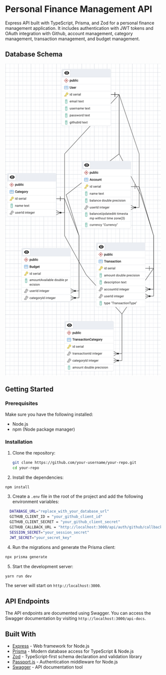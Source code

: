 # Personal Finance Management API

Express API built with TypeScript, Prisma, and Zod for a personal finance management application.
It includes authentication with JWT tokens and OAuth integration with Github, account management, category management, transaction management, and budget management.

## Database Schema
![database](database.png)

## Getting Started

### Prerequisites

Make sure you have the following installed:

- Node.js
- npm (Node package manager)

### Installation

1. Clone the repository:

   ```bash
   git clone https://github.com/your-username/your-repo.git
   cd your-repo
   ```

2. Install the dependencies:

```bash
npm install
```

3. Create a `.env` file in the root of the project and add the following environment variables:

```bash
  DATABASE_URL="replace_with_your_database_url"
  GITHUB_CLIENT_ID = "your_github_client_id"
  GITHUB_CLIENT_SECRET = "your_github_client_secret"
  GITHUB_CALLBACK_URL = "http://localhost:3000/api/auth/github/callback"
  SESSION_SECRET="your_session_secret"
  JWT_SECRET="your_secret_key"
```

4. Run the migrations and generate the Prisma client:

```bash
npx prisma generate
```

5. Start the development server:

```bash
yarn run dev
```

The server will start on `http://localhost:3000`.

## API Endpoints

The API endpoints are documented using Swagger. You can access the Swagger documentation by visiting `http://localhost:3000/api-docs`.

## Built With

- [Express](https://expressjs.com/) - Web framework for Node.js
- [Prisma](https://www.prisma.io/) - Modern database access for TypeScript & Node.js
- [Zod](https://zod.dev/) - TypeScript-first schema declaration and validation library
- [Passport.js](http://www.passportjs.org/) - Authentication middleware for Node.js
- [Swagger](https://swagger.io/) - API documentation tool


